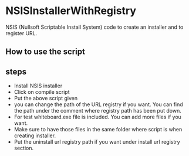 # NSISInstallerWithRegistry
NSIS (Nullsoft Scriptable Install System) code to create an installer and to register URL.

## How to use the script
## steps
- Install NSIS installer
- Click on compile script
- Put the above script given
- you can change the path of the URL registry if you want. You can find the path under the comment where registry path has been put down.
- For test whiteboard.exe file is included. You can add more files if you want.
- Make sure to have those files in the same folder where script is when creating installer.
- Put the uninstall url registry path if you want under install url registry section.
